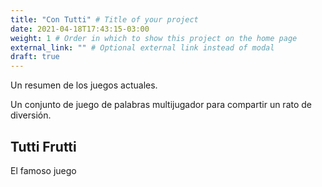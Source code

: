 ```yaml
---
title: "Con Tutti" # Title of your project
date: 2021-04-18T17:43:15-03:00
weight: 1 # Order in which to show this project on the home page
external_link: "" # Optional external link instead of modal
draft: true
---
```

Un resumen de los juegos actuales.

Un conjunto de juego de palabras multijugador para compartir un rato de diversión.

## Tutti Frutti
El famoso juego
